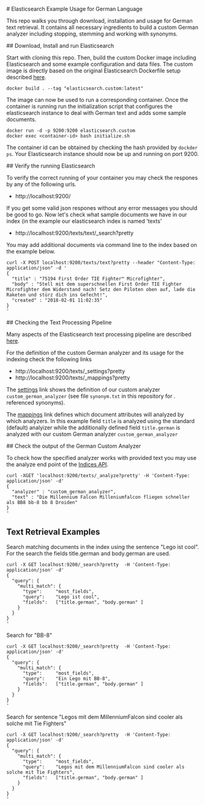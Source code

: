 # Elasticsearch Example Usage for German Language

This repo walks you through download, installation and usage for German text retrieval.
It contains all necessary ingredients to build a custom German analyzer including stopping, stemming and working with synonyms.

## Download, Install and run Elasticsearch

Start with cloning this repo. Then, build the custom Docker image including Elasticsearch and some example configuration and data files. The custom image is directly based on the original Elasticsearch Dockerfile setup described [here](https://www.elastic.co/guide/en/elasticsearch/reference/current/docker.html).

```
docker build . --tag "elasticsearch.custom:latest"
```

The image can now be used to run a corresponding container. Once the container is running run the initialization script that configures the elasticsearch instance to deal with German text and adds some sample documents.

```
docker run -d -p 9200:9200 elasticsearch.custom
docker exec <container-id> bash initialize.sh
```

The container id can be obtained by checking the hash provided by ```dockder ps```. Your Elasticsearch instance should now be up and running on port 9200.

## Verify the running Elasticsearch

To verify the correct running of your container you may check the respones by any of the following urls.

* http://localhost:9200/

If you get some valid json respones without any error messages you should be good to go. Now let's check what sample documents we have in our index (in the example our elasticsearch index is named 'texts'

* http://localhost:9200/texts/text/_search?pretty

You may add additional documents via command line to the index based on the example below.

```
curl -X POST localhost:9200/texts/text?pretty --header "Content-Type: application/json" -d '
{
  "title" : "75194 First Order TIE Fighter™ Microfighter",
  "body" : "Stell mit dem superschnellen First Order TIE Fighter Microfighter dem Widerstand nach! Setz den Piloten oben auf, lade die Raketen und stürz dich ins Gefecht!",
  "created" : "2018-02-01 11:02:35"
}
'
```

## Checking the Text Processing Pipeline

Many aspects of the Elasticsearch text processing pipeline are described [here](https://www.elastic.co/guide/en/elasticsearch/reference/current/analysis.html).

For the definition of the custom German analyzer and its usage for the indexing check the following links

* http://localhost:9200/texts/_settings?pretty
* http://localhost:9200/texts/_mappings?pretty

The [settings](http://localhost:9200/texts/_settings?pretty) link shows the definition of our custom analyzer ```custom_german_analyzer``` (see file ```synonym.txt``` in this repository for . referenced synonyms).

The [mappings](http://localhost:9200/texts/_mappings?pretty) link defines which document attributes will analyzed by which  analyzers. In this example field ```title``` is analyzed using the standard (default) analyizer while the additionally defined field ```title.german``` is analyzed with our custom German analyzer ```custom_german_analyzer``` 

## Check the output of the German Custom Analyzer

To check how the specified analyzer works with provided text you may use the analyze end point of the [Indices API](https://www.elastic.co/guide/en/elasticsearch/reference/6.1/indices-analyze.html).

```
curl -XGET 'localhost:9200/texts/_analyze?pretty' -H 'Content-Type: application/json' -d'
{
  "analyzer" : "custom_german_analyzer",
  "text" : "Die Millennium Falcon Milleniumfalcon fliegen schneller als BB8 bb-8 bb 8 Droiden"
}
'
```

## Text Retrieval Examples

Search matching documents in the index using the sentence "Lego ist cool". For the search the fields title.german and body.german are used.

```
curl -X GET localhost:9200/_search?pretty  -H 'Content-Type: application/json' -d'
{
  "query": {
    "multi_match": {
      "type":     "most_fields",
      "query":    "Lego ist cool",
      "fields":   ["title.german", "body.german" ]
    }
  }
}
'
```

Search for "BB-8"

```
curl -X GET localhost:9200/_search?pretty  -H 'Content-Type: application/json' -d'
{
  "query": {
    "multi_match": {
      "type":     "most_fields",
      "query":    "Ein Lego mit BB-8",
      "fields":   ["title.german", "body.german" ]
    }
  }
}
'
```

Search for sentence "Legos mit dem MillenniumFalcon sind cooler als solche mit Tie Fighters"

```
curl -X GET localhost:9200/_search?pretty  -H 'Content-Type: application/json' -d'
{
  "query": {
    "multi_match": {
      "type":     "most_fields",
      "query":    "Legos mit dem MillenniumFalcon sind cooler als solche mit Tie Fighters",
      "fields":   ["title.german", "body.german" ]
    }
  }
}
'
```

